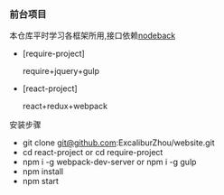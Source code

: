 
### 前台项目

本仓库平时学习各框架所用,接口依赖[nodeback](https://github.com/ExcaliburZhou/nodeback)

* [require-project]

    require+jquery+gulp

* [react-project]

    react+redux+webpack

安装步骤

   * git clone git@github.com:ExcaliburZhou/website.git
   * cd react-project or cd require-project
   * npm i -g webpack-dev-server or npm i -g gulp
   * npm install
   * npm start
